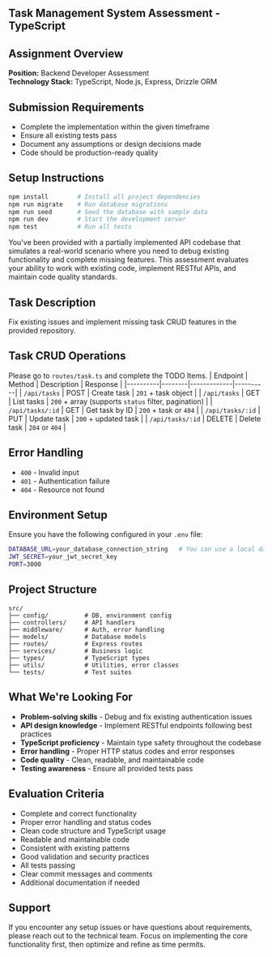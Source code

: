 ## Task Management System Assessment - TypeScript

## Assignment Overview
**Position:** Backend Developer Assessment  
**Technology Stack:** TypeScript, Node.js, Express, Drizzle ORM

## Submission Requirements
- Complete the implementation within the given timeframe
- Ensure all existing tests pass
- Document any assumptions or design decisions made
- Code should be production-ready quality

## Setup Instructions
```bash
npm install        # Install all project dependencies
npm run migrate    # Run database migrations
npm run seed       # Seed the database with sample data
npm run dev        # Start the development server
npm test           # Run all tests
```

You've been provided with a partially implemented API codebase that simulates a real-world scenario where you need to debug existing functionality and complete missing features. This assessment evaluates your ability to work with existing code, implement RESTful APIs, and maintain code quality standards.

## Task Description
Fix existing issues and implement missing task CRUD features in the provided repository.

## Task CRUD Operations
Please go to `routes/task.ts` and complete the TODO Items.
| Endpoint | Method | Description | Response |
|----------|--------|-------------|----------|
| `/api/tasks` | POST | Create task | `201` + task object |
| `/api/tasks` | GET | List tasks | `200` + array (supports `status` filter, pagination) |
| `/api/tasks/:id` | GET | Get task by ID | `200` + task or `404` |
| `/api/tasks/:id` | PUT | Update task | `200` + updated task |
| `/api/tasks/:id` | DELETE | Delete task | `204` or `404` |

## Error Handling
- `400` - Invalid input
- `401` - Authentication failure  
- `404` - Resource not found

## Environment Setup
Ensure you have the following configured in your `.env` file:
```bash
DATABASE_URL=your_database_connection_string   # You can use a local database URL or a remote database URL for testing.
JWT_SECRET=your_jwt_secret_key
PORT=3000
```

## Project Structure
```
src/
├── config/          # DB, environment config
├── controllers/     # API handlers
├── middleware/      # Auth, error handling
├── models/          # Database models
├── routes/          # Express routes
├── services/        # Business logic
├── types/           # TypeScript types
├── utils/           # Utilities, error classes
└── tests/           # Test suites
```

## What We're Looking For
- **Problem-solving skills** - Debug and fix existing authentication issues
- **API design knowledge** - Implement RESTful endpoints following best practices
- **TypeScript proficiency** - Maintain type safety throughout the codebase
- **Error handling** - Proper HTTP status codes and error responses 
- **Code quality** - Clean, readable, and maintainable code
- **Testing awareness** - Ensure all provided tests pass

## Evaluation Criteria
- Complete and correct functionality
- Proper error handling and status codes
- Clean code structure and TypeScript usage
- Readable and maintainable code
- Consistent with existing patterns
- Good validation and security practices
- All tests passing
- Clear commit messages and comments
- Additional documentation if needed


## Support
If you encounter any setup issues or have questions about requirements, please reach out to the technical team. Focus on implementing the core functionality first, then optimize and refine as time permits.
